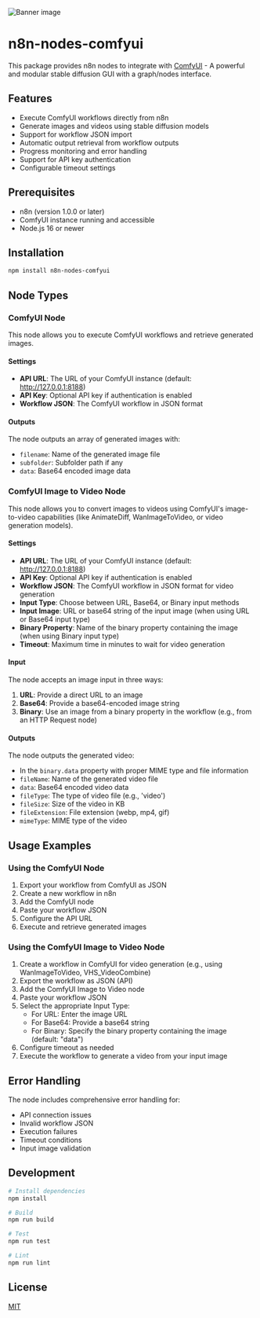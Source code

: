 ![Banner image](https://user-images.githubusercontent.com/10284570/173569848-c624317f-42b1-45a6-ab09-f0ea3c247648.png)

# n8n-nodes-comfyui

This package provides n8n nodes to integrate with [ComfyUI](https://github.com/comfyanonymous/ComfyUI) - A powerful and modular stable diffusion GUI with a graph/nodes interface.

## Features

- Execute ComfyUI workflows directly from n8n
- Generate images and videos using stable diffusion models
- Support for workflow JSON import
- Automatic output retrieval from workflow outputs
- Progress monitoring and error handling
- Support for API key authentication
- Configurable timeout settings

## Prerequisites

- n8n (version 1.0.0 or later)
- ComfyUI instance running and accessible
- Node.js 16 or newer

## Installation

```bash
npm install n8n-nodes-comfyui
```

## Node Types

### ComfyUI Node

This node allows you to execute ComfyUI workflows and retrieve generated images.

#### Settings

- **API URL**: The URL of your ComfyUI instance (default: http://127.0.0.1:8188)
- **API Key**: Optional API key if authentication is enabled
- **Workflow JSON**: The ComfyUI workflow in JSON format

#### Outputs

The node outputs an array of generated images with:
- `filename`: Name of the generated image file
- `subfolder`: Subfolder path if any
- `data`: Base64 encoded image data

### ComfyUI Image to Video Node

This node allows you to convert images to videos using ComfyUI's image-to-video capabilities (like AnimateDiff, WanImageToVideo, or video generation models).

#### Settings

- **API URL**: The URL of your ComfyUI instance (default: http://127.0.0.1:8188)
- **API Key**: Optional API key if authentication is enabled
- **Workflow JSON**: The ComfyUI workflow in JSON format for video generation
- **Input Type**: Choose between URL, Base64, or Binary input methods
- **Input Image**: URL or base64 string of the input image (when using URL or Base64 input type)
- **Binary Property**: Name of the binary property containing the image (when using Binary input type)
- **Timeout**: Maximum time in minutes to wait for video generation

#### Input

The node accepts an image input in three ways:
1. **URL**: Provide a direct URL to an image
2. **Base64**: Provide a base64-encoded image string
3. **Binary**: Use an image from a binary property in the workflow (e.g., from an HTTP Request node)

#### Outputs

The node outputs the generated video:
- In the `binary.data` property with proper MIME type and file information
- `fileName`: Name of the generated video file
- `data`: Base64 encoded video data
- `fileType`: The type of video file (e.g., 'video')
- `fileSize`: Size of the video in KB
- `fileExtension`: File extension (webp, mp4, gif)
- `mimeType`: MIME type of the video

## Usage Examples

### Using the ComfyUI Node

1. Export your workflow from ComfyUI as JSON
2. Create a new workflow in n8n
3. Add the ComfyUI node
4. Paste your workflow JSON
5. Configure the API URL
6. Execute and retrieve generated images

### Using the ComfyUI Image to Video Node

1. Create a workflow in ComfyUI for video generation (e.g., using WanImageToVideo, VHS_VideoCombine)
2. Export the workflow as JSON (API)
4. Add the ComfyUI Image to Video node
5. Paste your workflow JSON
6. Select the appropriate Input Type:
   - For URL: Enter the image URL
   - For Base64: Provide a base64 string
   - For Binary: Specify the binary property containing the image (default: "data")
7. Configure timeout as needed
8. Execute the workflow to generate a video from your input image

## Error Handling

The node includes comprehensive error handling for:
- API connection issues
- Invalid workflow JSON
- Execution failures
- Timeout conditions
- Input image validation

## Development

```bash
# Install dependencies
npm install

# Build
npm run build

# Test
npm run test

# Lint
npm run lint
```

## License

[MIT](LICENSE.md)
 